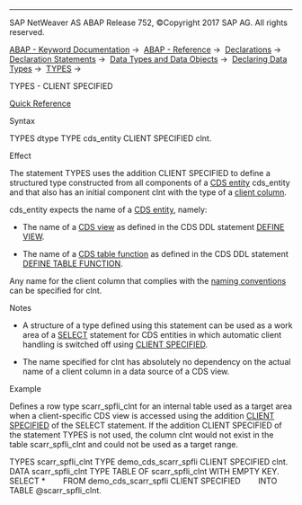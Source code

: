   

* * *

SAP NetWeaver AS ABAP Release 752, ©Copyright 2017 SAP AG. All rights reserved.

[ABAP - Keyword Documentation](javascript:call_link\('abenabap.htm'\)) →  [ABAP - Reference](javascript:call_link\('abenabap_reference.htm'\)) →  [Declarations](javascript:call_link\('abendeclarations.htm'\)) →  [Declaration Statements](javascript:call_link\('abenabap_declarations.htm'\)) →  [Data Types and Data Objects](javascript:call_link\('abentypes_and_objects.htm'\)) →  [Declaring Data Types](javascript:call_link\('abentypes_statements.htm'\)) →  [TYPES](javascript:call_link\('abaptypes.htm'\)) → 

TYPES - CLIENT SPECIFIED

[Quick Reference](javascript:call_link\('abaptypes_shortref.htm'\))

Syntax

TYPES dtype TYPE cds\_entity CLIENT SPECIFIED clnt.

Effect

The statement TYPES uses the addition CLIENT SPECIFIED to define a structured type constructed from all components of a [CDS entity](javascript:call_link\('abencds_entity_glosry.htm'\) "Glossary Entry") cds\_entity and that also has an initial component clnt with the type of a [client column](javascript:call_link\('abenclient_column_glosry.htm'\) "Glossary Entry").

cds\_entity expects the name of a [CDS entity](javascript:call_link\('abencds_entity_glosry.htm'\) "Glossary Entry"), namely:

-   The name of a [CDS view](javascript:call_link\('abencds_view_glosry.htm'\) "Glossary Entry") as defined in the CDS DDL statement [DEFINE VIEW](javascript:call_link\('abencds_f1_define_view.htm'\)).
    
-   The name of a [CDS table function](javascript:call_link\('abencds_table_function_glosry.htm'\) "Glossary Entry") as defined in the CDS DDL statement [DEFINE TABLE FUNCTION](javascript:call_link\('abencds_f1_define_table_function.htm'\)).
    

Any name for the client column that complies with the [naming conventions](javascript:call_link\('abennaming_conventions.htm'\)) can be specified for clnt.

Notes

-   A structure of a type defined using this statement can be used as a work area of a [SELECT](javascript:call_link\('abapselect.htm'\)) statement for CDS entities in which automatic client handling is switched off using [CLIENT SPECIFIED](javascript:call_link\('abapselect_client.htm'\)).
    
-   The name specified for clnt has absolutely no dependency on the actual name of a client column in a data source of a CDS view.
    

Example

Defines a row type scarr\_spfli\_clnt for an internal table used as a target area when a client-specific CDS view is accessed using the addition [CLIENT SPECIFIED](javascript:call_link\('abapselect_client.htm'\)) of the SELECT statement. If the addition CLIENT SPECIFIED of the statement TYPES is not used, the column clnt would not exist in the table scarr\_spfli\_clnt and could not be used as a target range.

TYPES scarr\_spfli\_clnt TYPE demo\_cds\_scarr\_spfli CLIENT SPECIFIED clnt.
DATA scarr\_spfli\_clnt TYPE TABLE OF scarr\_spfli\_clnt WITH EMPTY KEY.
SELECT \*
       FROM demo\_cds\_scarr\_spfli CLIENT SPECIFIED
       INTO TABLE @scarr\_spfli\_clnt.